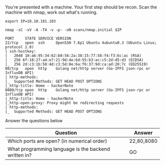 You're presented with a machine. Your first step should be recon. Scan the machine with nmap, work out what's running.

```
export IP=10.10.181.103
```

```
nmap -sC -sV -A -T4 -v -p- -oN scans/nmap.initial $IP

PORT     STATE SERVICE VERSION
22/tcp   open  ssh     OpenSSH 7.6p1 Ubuntu 4ubuntu0.3 (Ubuntu Linux; protocol 2.0)
| ssh-hostkey: 
|   2048 10:a6:95:34:62:b0:56:2a:38:15:77:58:f4:f3:6c:ac (RSA)
|   256 6f:18:27:a4:e7:21:9d:4e:6d:55:b3:ac:c5:2d:d5:d3 (ECDSA)
|_  256 2d:c3:1b:58:4d:c3:5d:8e:6a:f6:37:9d:ca:ad:20:7c (ED25519)
80/tcp   open  http    Golang net/http server (Go-IPFS json-rpc or InfluxDB API)
| http-methods: 
|_  Supported Methods: GET HEAD POST OPTIONS
|_http-title: Home - hackerNote
8080/tcp open  http    Golang net/http server (Go-IPFS json-rpc or InfluxDB API)
|_http-title: Home - hackerNote
|_http-open-proxy: Proxy might be redirecting requests
| http-methods: 
|_  Supported Methods: GET HEAD POST OPTIONS

```


Answer the questions below

| Question                                             | Answer     |
| ---------------------------------------------------- | ---------- |
| Which ports are open? (in numerical order)           | 22,80,8080 |
| What programming language is the backend written in? | GO         |
